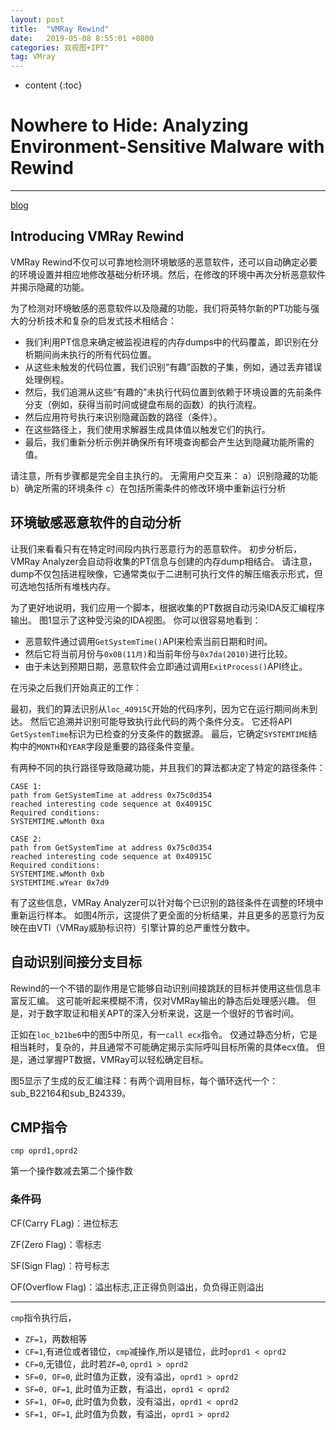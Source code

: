 ```yaml
---
layout: post
title:  "VMRay Rewind"
date:   2019-05-08 8:55:01 +0800
categories: 双视图+IPT"
tag: VMray
---
```

* content
{:toc}


# Nowhere to Hide: Analyzing Environment-Sensitive Malware with Rewind

---
[blog](https://www.vmray.com/cyber-security-blog/analyzing-environment-sensitive-malware/)

## Introducing VMRay Rewind

VMRay Rewind不仅可以可靠地检测环境敏感的恶意软件，还可以自动确定必要的环境设置并相应地修改基础分析环境。然后，在修改的环境中再次分析恶意软件并揭示隐藏的功能。

为了检测对环境敏感的恶意软件以及隐藏的功能，我们将英特尔新的PT功能与强大的分析技术和复杂的启发式技术相结合：

* 我们利用PT信息来确定被监视进程的内存dumps中的代码覆盖，即识别在分析期间尚未执行的所有代码位置。
* 从这些未触发的代码位置，我们识别“有趣”函数的子集，例如，通过丢弃错误处理例程。
* 然后，我们追溯从这些“有趣的”未执行代码位置到依赖于环境设置的先前条件分支（例如，获得当前时间或键盘布局的函数）的执行流程。
* 然后应用符号执行来识别隐藏函数的路径（条件）。
* 在这些路径上，我们使用求解器生成具体值以触发它们的执行。
* 最后，我们重新分析示例并确保所有环境查询都会产生达到隐藏功能所需的值。

请注意，所有步骤都是完全自主执行的。 无需用户交互来：
a）识别隐藏的功能
b）确定所需的环境条件
c）在包括所需条件的修改环境中重新运行分析

## 环境敏感恶意软件的自动分析

让我们来看看只有在特定时间段内执行恶意行为的恶意软件。 初步分析后，VMRay Analyzer会自动将收集的PT信息与创建的内存dump相结合。 请注意，dump不仅包括进程映像，它通常类似于二进制可执行文件的解压缩表示形式，但可选地包括所有堆栈内存。

为了更好地说明，我们应用一个脚本，根据收集的PT数据自动污染IDA反汇编程序输出。 图1显示了这种受污染的IDA视图。 你可以很容易地看到：

* 恶意软件通过调用`GetSystemTime()`API来检索当前日期和时间。
* 然后它将当前月份与`0x0B(11月)`和当前年份与`0x7da(2010)`进行比较。
* 由于未达到预期日期，恶意软件会立即通过调用`ExitProcess()`API终止。

在污染之后我们开始真正的工作：

最初，我们的算法识别从`loc_40915C`开始的代码序列，因为它在运行期间尚未到达。 然后它追溯并识别可能导致执行此代码的两个条件分支。 它还将API `GetSystemTime`标识为已检查的分支条件的数据源。 最后，它确定`SYSTEMTIME`结构中的`MONTH`和`YEAR`字段是重要的路径条件变量。

有两种不同的执行路径导致隐藏功能，并且我们的算法都决定了特定的路径条件：

```plain
CASE 1:
path from GetSystemTime at address 0x75c0d354
reached interesting code sequence at 0x40915C
Required conditions:
SYSTEMTIME.wMonth 0xa
```



```plain
CASE 2:
path from GetSystemTime at address 0x75c0d354
reached interesting code sequence at 0x40915C
Required conditions:
SYSTEMTIME.wMonth 0xb
SYSTEMTIME.wYear 0x7d9
```

有了这些信息，VMRay Analyzer可以针对每个已识别的路径条件在调整的环境中重新运行样本。 如图4所示，这提供了更全面的分析结果，并且更多的恶意行为反映在由VTI（VMRay威胁标识符）引擎计算的总严重性分数中。

## 自动识别间接分支目标

Rewind的一个不错的副作用是它能够自动识别间接跳跃的目标并使用这些信息丰富反汇编。 这可能听起来模糊不清，仅对VMRay输出的静态后处理感兴趣。 但是，对于数字取证和相关APT的深入分析来说，这是一个很好的节省时间。

正如在`loc_b21be6`中的图5中所见，有一`call ecx`指令。 仅通过静态分析，它是相当耗时，复杂的，并且通常不可能确定揭示实际呼叫目标所需的具体ecx值。 但是，通过掌握PT数据，VMRay可以轻松确定目标。

图5显示了生成的反汇编注释：有两个调用目标，每个循环迭代一个：sub_B22164和sub_B24339。



## CMP指令

```assembly
cmp oprd1,oprd2
```

第一个操作数减去第二个操作数

### 条件码

CF(Carry FLag)：进位标志

ZF(Zero Flag)：零标志

SF(Sign Flag)：符号标志

OF(Overflow Flag)：溢出标志,正正得负则溢出，负负得正则溢出

---

`cmp`指令执行后，

* `ZF=1`，两数相等
* `CF=1`,有进位或者错位，`cmp`减操作,所以是错位，此时`oprd1 < oprd2`
* `CF=0`,无错位，此时若`ZF=0`, `oprd1 > oprd2`
* `SF=0, OF=0`, 此时值为正数，没有溢出，`oprd1 > oprd2`
* `SF=0, OF=1`, 此时值为正数，有溢出，`oprd1 < oprd2`
* `SF=1, OF=0`, 此时值为负数，没有溢出，`oprd1 < oprd2`
* `SF=1, OF=1`, 此时值为负数，有溢出，`oprd1 > oprd2`